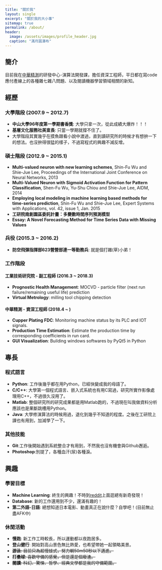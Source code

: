 ```yaml
---
title: "關於我"
layout: single
excerpt: "關於我的大小事"
sitemap: true
permalink: /about/
header:
  image: /assets/images/profile_header.jpg
  caption: "滿月圓瀑布"
---
```

## 簡介
目前我在[中華精測](http://www.cht-pt.com.tw/)的研發中心-演算法開發課，擔任資深工程師，平日都在寫code應付產線上的各種雜七雜八問題、以及閱讀機器學習領域相關的新知。

## 經歷
### 大學階段 (2007.9 ~ 2012.7)
- **中山大學96年度第一學期書香獎**: 大學只拿一次，從此成績大爆炸！！！
- **基層文化服務社美宣長**: 只當一學期就撐不住了。
- 大學階段其實幾乎在摸魚跟看小說中渡過，直到讀研究所的時候才有想拚一下的想法。也沒拚得很猛的樣子，不過寫程式的興趣不減反增。

### 碩士階段 (2012.9 ~ 2015.1)
- **Multi-valued neuron with new learning schemes**, Shin-Fu Wu and Shie-Jue Lee, Proceedings of the International Joint Conference on Neural Networks, 2013
- **Multi-Valued Neuron with Sigmoid Activation Function for Pattern Classification**, Shen-Fu Wu, Yu-Shu Chiou and Shie-Jue Lee, AIDM, 2014
- **Employing local modeling in machine learning based methods for time-series prediction**, Shin-Fu Wu and Shie-Jue Lee, Expert Systems with Applications, vol. 42, issue 1, Jan. 2015
- **工研院南創園區委託計畫：多變數時間序列預測模型**
- **Essay: A Novel Forecasting Method for Time Series Data with Missing Values**

### 兵役 (2015.3 ~ 2016.2)
- **防空飛彈指揮部623營營部連一等勤務兵**: 就是個打雜(草)小弟！

### 工作階段
#### 工業技術研究院 - 副工程師 (2016.3 ~ 2018.3)
- **Prognostic Health Management**: MOCVD - particle filter (next run failure/remaining useful life) prediction
- **Virtual Metrology**: milling tool chipping detection

#### 中華精測 - 資深工程師 (2018.4 ~ )
- **Cupper Plating FDC**: Monitoring machine status by its PLC and IOT signals.
- **Production Time Estimation**: Estimate the production time by corresponding coefficients in run card.
- **GUI Visualization**: Building windows softwares by PyQt5 in Python  

## 專長
### 程式語言
- **Python**: 工作後幾乎都在用Python，已經快變成我的母語了。
- **C/C++**: 大學第一個程式語言、嵌入式系統也有用C寫過，研究所實作影像處理用C++，不過很久沒用了。
- **Matlab**: 整個研究所的研究成果都是用Matlab跑的，不過現在叫我做資料分析應該也是果斷跳槽用Python。
- **Java**: 大學修演算法的時候用過，退化到幾乎不知道的程度。之後在工研院上課也有用到，加減學了一下。

### 其他技能
- **Git**:工作後開始遇到系統整合才有用到，不然我也沒有機會與Github邂逅。
- **Photoshop**:別提了，各種血汗(尿)各種淚。

## 興趣
### 學習目標
- **Machine Learning**: 終生的興趣！不時到[reddit](https://www.reddit.com/r/MachineLearning/)上面逛總有新奇發現！
- **Database**: 新的工作還用到不少，還滿有趣的！
- **第二外語-日語**: 總想知道日本電影、動畫真正在說什麼？自學吧！(目前無止盡AFK中)

### 休閒活動
- **慢跑**: 新工作工時較長，所以運動都以夜跑居多。
- **登山健行**: 開始對高山景色無比熱愛，也希望帶她一起領略美景。
- ~~**游泳**: 目前只為超慢蛙式，努力朝50m50秒以下邁進。~~
- ~~**打壘球**: 喜歡守備的感覺，但是還是個廢渣。~~
- ~~**閱讀**: 科幻、驚悚、哲學、經典文學都是我的守備範圍。~~
